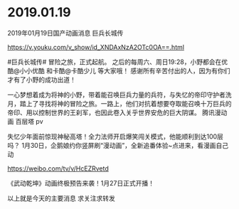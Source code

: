 # 2019.01.19

2019年01月19日国产动画消息
巨兵长城传

https://v.youku.com/v_show/id_XNDAxNzA2OTc0OA==.html

#巨兵长城传# 冒险之旅，正式起航。
之后的每周六、周日19:28，小野都会在优酷@小小优酷 和卡酷@卡酷少儿 等大家哦！
感谢所有辛苦付出的人，因为有你们才有了小野的成功出道！

一心梦想着成为将神的小野，带着能召唤巨兵力量的兵符，与失忆的帝印守护者洗月，踏上了寻找将神的冒险之旅。一路上，他们对抗着想要夺取能召唤十万巨兵的帝印、用以控制世界的王刹军，也因此卷入关乎世界安危的巨大阴谋。
腾讯漫动画 百层塔 pv

失忆少年面前惊现神秘高塔！全力法师开启爆笑闯关模式，他能顺利到达100层吗？
1月30日，企鹅娘约你竖屏刷“漫动画”，全新追番体验~点进来，看漫画自己动

https://weibo.com/tv/v/HcEZRvetd


 《武动乾坤》动画终极预告来袭！1月27日正式开播！


以上就是今天的主要消息
求关注求转发




